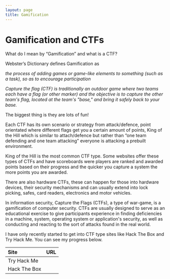 ```yaml
---
layout: page
title: Gamification
---
```


# Gamification and CTFs

What do I mean by “Gamification” and what is a CTF?

Webster’s Dictionary defines Gamification as

_the process of adding games or game-like elements to something (such as a task), so as to encourage participation_

_Capture the flag (CTF) is traditionally an outdoor game where two teams each have a flag (or other marker) and the objective is to capture the other team's flag, located at the team's "base," and bring it safely back to your base._


The biggest thing is they are lots of fun!

Each CTF has its own scenario or strategy from attack/defence, point orientated where different flags get you a certain amount of points, King of the Hill which is similar to attach/defence but rather than “one team defending and one team attacking” everyone is attacking a prebuilt environment.

King of the Hill is the most common CTF type. Some websites offer these types of CTFs and have scoreboards were players are ranked and awarded points based on their progress and the quicker you capture a system the more points you are awarded.

There are also hardware CTFs, these can happen for those into hardware devices, their security mechanisms and can usually extend into lock picking, safes, card readers, electronics and motor vehicles.


In information security, Capture the Flags (CTFs), a type of war-game, is a gamification of computer security. CTFs are usually designed to serve as an educational exercise to give participants experience in finding deficiencies in a machine, system, operating system or application's security, as well as conducting and reacting to the sort of attacks found in the real world.

I have only recently started to get into CTF type sites like Hack The Box and Try Hack Me. You can see my progress below.

| Site | URL |
| :----- | :-------: |
| Try Hack Me | <script src="https://tryhackme.com/badge/36802"></script> |
| Hack The Box | <script src="https://www.hackthebox.eu/badge/75978"></script> |
